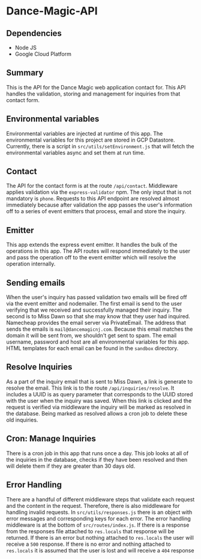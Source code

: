 # Dance-Magic-API

## Dependencies
- Node JS 
- Google Cloud Platform

## Summary
This is the API for the Dance Magic web application contact for. This API handles the validation, storing and management for inquiries from that contact form.

## Environmental variables
Environmental variables are injected at runtime of this app. The environmental variables for this project are stored in GCP Datastore. Currently, there is a script in `src/utils/setEnvironment.js` that will fetch the environmental variables async and set them at run time.

## Contact
The API for the contact form is at the route `/api/contact`. Middleware applies validation via the `express-validator` npm. The only input that is not mandatory is `phone`. Requests to this API endpoint are resolved almost immediately because after validation the app passes the user's information off to a series of event emitters that process, email and store the inquiry.

## Emitter
This app extends the express event emitter. It handles the bulk of the operations in this app. The API routes will respond immediately to the user and pass the operation off to the event emitter which will resolve the operation internally.

## Sending emails
When the user's inquiry has passed validation two emails will be fired off via the event emitter and nodemailer. The first email is send to the user verifying that we received and successfully managed their inquiry. The second is to Miss Dawn so that she may know that they user had inquired. Namecheap provides the email server via PrivateEmail. The address that sends the emails is `mail@dancemagicnj.com`. Because this email matches the domain it will be sent from, we shouldn't get sent to spam. The email username, password and host are all environmental variables for this app. HTML templates for each email can be found in the `sandbox` directory.

## Resolve Inquiries
As a part of the inquiry email that is sent to Miss Dawn, a link is generate to resolve the email. This link is to the route `/api/inquiries/resolve`. It includes a UUID is as query parameter that corresponds to the UUID stored with the user when the inquiry was saved. When this link is clicked and the request is verified via middleware the inquiry will be marked as resolved in the database. Being marked as resolved allows a cron job to delete these old inquiries.

## Cron: Manage Inquiries
There is a cron job in this app that runs once a day. This job looks at all of the inquiries in the database, checks if they have been resolved and then will delete them if they are greater than 30 days old.

## Error Handling
There are a handful of different middleware steps that validate each request and the content in the request. Therefore, there is also middleware for handling invalid requests. In `src/utils/responses.js` there is an object with error messages and corresponding keys for each error. The error handling middleware is at the bottom of `src/routes/index.js`. If there is a response from the responses file attached to `res.locals` that response will be returned. If there is an error but nothing attached to `res.locals` the user will receive a `500` response. If there is no error and nothing attached to `res.locals` it is assumed that the user is lost and will receive a `404` response
